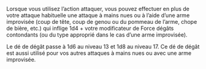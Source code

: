 ﻿---
id: subclass_cunning_ruffian_fr.md#coup-bas
name: Coup bas
---
Lorsque vous utilisez l’action attaquer, vous pouvez effectuer en plus de votre attaque habituelle une attaque à mains nues ou à l’aide d’une arme improvisée (coup de tête, coup de genou ou du pommeau de l’arme, chope de bière, etc.) qui inflige 1d4 + votre modificateur de Force dégâts contondants (ou du type approprié dans le cas d’une arme improvisée).

Le dé de dégât passe à 1d6 au niveau 13 et 1d8 au niveau 17. Ce dé de dégât est aussi utilisé pour vos autres attaques à mains nues ou avec une arme improvisée.

